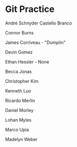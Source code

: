 # Git Practice

André Schnyder Castello Branco

Connor Burns

James Corriveau - "Dumplin"

Devin Gomez

Ethan Hessler - None

Becca Jonas

Christopher Kim

Kenneth Luo

Ricardo Merlin

Daniel Morley

Lohan Myles

Marco Upia

Madelyn Weber
